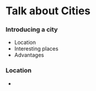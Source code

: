 # Talk about Cities

### Introducing a city

* Location
* Interesting places
* Advantages

### Location

*
